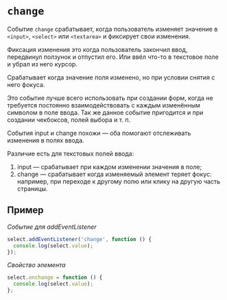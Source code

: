 # `change`

Событие `change` срабатывает, когда пользователь изменяет значение в `<input>`, `<select>` или `<textarea>` и фиксирует свои изменения.

Фиксация изменения это когда пользователь закончил ввод, передвинул ползунок и отпустил его. Или ввёл что-то в текстовое поле и убрал из него курсор.

Срабатывает когда значение поля изменено, но при условии снятия с него фокуса.

Это событие лучше всего использовать при создании форм, когда не требуется постоянно взаимодействовать с каждым изменённым символом в поле ввода. Так же данное событие пригодится и при создании чекбоксов, полей выбора и т. п.

События input и change похожи — оба помогают отслеживать изменения в полях ввода.

Различие есть для текстовых полей ввода:

1. input — срабатывает при каждом изменении значения в поле;
2. change — срабатывает когда изменяемый элемент теряет фокус: например, при переходе к другому полю или клику на другую часть страницы.

## Пример

_Событие для addEventListener_

```js
select.addEventListener('change', function () {
  console.log(select.value);
});
```

_Свойство элемента_

```js
select.onchange = function () {
  console.log(select.value);
};
```
